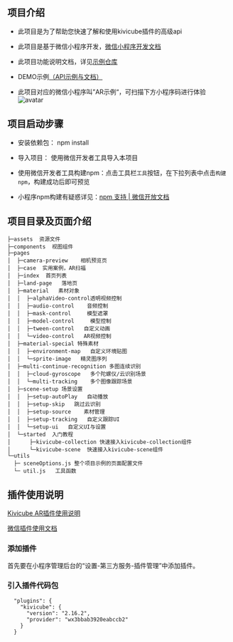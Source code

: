 ## 项目介绍

* 此项目是为了帮助您快速了解和使用kivicube插件的高级api

* 此项目是基于微信小程序开发，[微信小程序开发文档](https://developers.weixin.qq.com/miniprogram/dev/framework/)


* 此项目功能说明文档，详见[示例仓库](https://www.yuque.com/kivicube/manual/advanced-api)

* DEMO示例[（API示例与文档）](https://github.com/kivisense/wechat-kivicube-plugin-api-demo)

* 此项目对应的微信小程序叫”AR示例“，可扫描下方小程序码进行体验
![avatar](https://cdn.nlark.com/yuque/0/2020/jpeg/217517/1606982678816-87c46bb6-261c-458d-b8bf-e3a6d15b9993.jpeg?x-oss-process=image%2Fresize%2Cw_200)

## 项目启动步骤

* 安装依赖包： npm install

* 导入项目： 使用微信开发者工具导入本项目

* 使用微信开发者工具构建npm：点击工具栏`工具`按钮，在下拉列表中点击`构建npm`，构建成功后即可预览

* 小程序npm构建有疑惑详见：[npm 支持 | 微信开放文档](https://developers.weixin.qq.com/miniprogram/dev/devtools/npm.html)

## 项目目录及页面介绍

```
├─assets  资源文件
├─components  视图组件
├─pages
│  ├─camera-preview    相机预览页
│  ├─case  实用案例，AR扫福
│  ├─index  首页列表
│  ├─land-page   落地页
│  ├─material   素材对象
│  │  ├─alphaVideo-control透明视频控制
│  │  ├─audio-control    音频控制
│  │  ├─mask-control     模型遮罩
│  │  ├─model-control     模型控制
│  │  ├─tween-control   自定义动画
│  │  └─video-control   AR视频控制
│  ├─material-special 特殊素材
│  │  ├─environment-map   自定义环境贴图
│  │  └─sprite-image   精灵图序列
│  ├─multi-continue-recognition 多图连续识别
│  │  ├─cloud-gyroscope   多个陀螺仪/云识别场景
│  │  └─multi-tracking    多个图像跟踪场景
│  ├─scene-setup 场景设置
│  │  ├─setup-autoPlay   自动播放
│  │  ├─setup-skip   跳过云识别
│  │  ├─setup-source    素材管理
│  │  ├─setup-tracking   自定义跟踪UI
│  │  └─setup-ui   自定义UI与设置
│  └─started  入门教程
│      ├─kivicube-collection 快速接入kivicube-collection组件
│      └─kivicube-scene  快速接入kivicube-scene组件
└─utils
  ├─ sceneOptions.js 整个项目示例的页面配置文件
  └─ util.js   工具函数
```

## 插件使用说明

[Kivicube AR插件使用说明](https://mp.weixin.qq.com/wxopen/plugindevdoc?appid=wx3bbab3920eabccb2&token=&lang=zh_CN)

[微信插件使用文档](https://developers.weixin.qq.com/miniprogram/dev/framework/plugin/using.html)

### 添加插件

首先要在小程序管理后台的“设置-第三方服务-插件管理”中添加插件。

### 引入插件代码包

```
  "plugins": {
    "kivicube": {
      "version": "2.16.2",
      "provider": "wx3bbab3920eabccb2"
    }
  }
```
